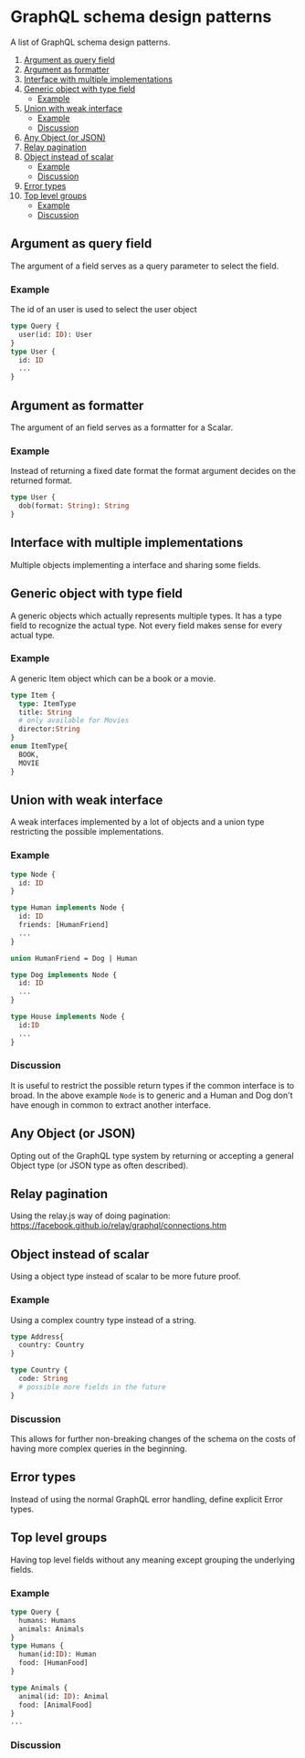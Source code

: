 
# GraphQL schema design patterns

A list of GraphQL schema design patterns.

1. [Argument as query field](#argument-as-query-field) 
1. [Argument as formatter](#argument-as-formatter)
1. [Interface with multiple implementations](#interface-with-multiple-implementations)
1. [Generic object with type field](#generic-object-with-type-field)
    * [Example](#example-2)
1. [Union with weak interface](#union-with-weak-interface)
    * [Example](#example-3)
    * [Discussion](#discussion)
1. [Any Object (or JSON)](#any-object-or-json)
1. [Relay pagination](#relay-pagination)
1. [Object instead of scalar](#object-instead-of-scalar)
    * [Example](#example-4)
    * [Discussion](#discussion-1)
1. [Error types](#error-types)
1. [Top level groups](#top-level-groups)
    * [Example](#example-5)
    * [Discussion](#discussion-2) 

## Argument as query field

The argument of a field serves as a query parameter to select the field.

### Example
The id of an user is used to select the user object

``` graphql
type Query {
  user(id: ID): User
}
type User {
  id: ID
  ...
}
```

## Argument as formatter 

The argument of an field serves as a formatter for a Scalar.

### Example
Instead of returning a fixed date format the format argument decides on the returned format.

```graphql
type User {
  dob(format: String): String
}
```

## Interface with multiple implementations

Multiple objects implementing a interface and sharing some fields.

## Generic object with type field

A generic objects which actually represents multiple types. It has a type field to recognize the actual type.
Not every field makes sense for every actual type.

### Example
A generic Item object which can be a book or a movie.

```graphql
type Item {
  type: ItemType
  title: String
  # only available for Movies
  director:String
}
enum ItemType{
  BOOK,
  MOVIE
}

```

## Union with weak interface
A weak interfaces implemented by a lot of objects and a union type restricting the possible implementations.

### Example

```graphql
type Node {
  id: ID
}

type Human implements Node {
  id: ID
  friends: [HumanFriend]
  ...
}

union HumanFriend = Dog | Human

type Dog implements Node {
  id: ID
  ...
}  

type House implements Node {
  id:ID
  ...
}

```
### Discussion

It is useful to restrict the possible return types if the common interface is to broad. In the above example `Node` is to generic and a Human and Dog don't have enough in common to extract another interface. 

## Any Object (or JSON)

Opting out of the GraphQL type system by returning or accepting a general Object type (or JSON type as often described).

## Relay pagination

Using the relay.js way of doing pagination: https://facebook.github.io/relay/graphql/connections.htm

## Object instead of scalar 

Using a object type instead of scalar to be more future proof.

### Example
Using a complex country type instead of a string.

``` graphql
type Address{
  country: Country 
}

type Country {
  code: String
  # possible more fields in the future
}
```
### Discussion
This allows for further non-breaking changes of the schema on the costs of having more complex queries in the beginning.

## Error types

Instead of using the normal GraphQL error handling, define explicit Error types.

## Top level groups  

Having top level fields without any meaning except grouping the underlying fields.

### Example
```graphql
type Query {
  humans: Humans
  animals: Animals
}
type Humans {
  human(id:ID): Human
  food: [HumanFood]
}

type Animals {
  animal(id: ID): Animal
  food: [AnimalFood]
} 
...
```
### Discussion


